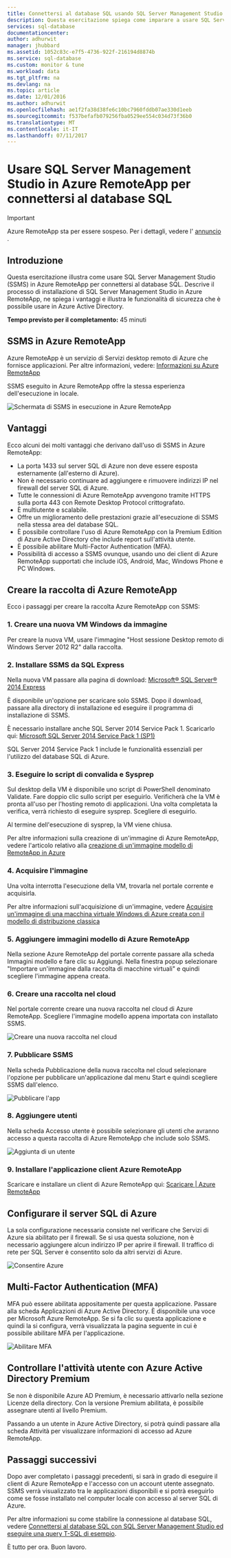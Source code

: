 ```yaml
---
title: Connettersi al database SQL usando SQL Server Management Studio in Azure RemoteApp | Documentazione Microsoft
description: Questa esercitazione spiega come imparare a usare SQL Server Management Studio in Azure RemoteApp per la sicurezza e le prestazioni durante la connessione al database SQL
services: sql-database
documentationcenter: 
author: adhurwit
manager: jhubbard
ms.assetid: 1052c83c-e7f5-4736-922f-216194d8874b
ms.service: sql-database
ms.custom: monitor & tune
ms.workload: data
ms.tgt_pltfrm: na
ms.devlang: na
ms.topic: article
ms.date: 12/01/2016
ms.author: adhurwit
ms.openlocfilehash: ae1f2fa38d38fe6c10bc7960fddb07ae330d1eeb
ms.sourcegitcommit: f537befafb079256fba0529ee554c034d73f36b0
ms.translationtype: MT
ms.contentlocale: it-IT
ms.lasthandoff: 07/11/2017
---
```

# <a name="use-sql-server-management-studio-in-azure-remoteapp-to-connect-to-sql-database"></a>Usare SQL Server Management Studio in Azure RemoteApp per connettersi al database SQL

> [!IMPORTANT]
> Azure RemoteApp sta per essere sospeso. Per i dettagli, vedere l' [annuncio](https://go.microsoft.com/fwlink/?linkid=821148) .
>

## <a name="introduction"></a>Introduzione
Questa esercitazione illustra come usare SQL Server Management Studio (SSMS) in Azure RemoteApp per connettersi al database SQL. Descrive il processo di installazione di SQL Server Management Studio in Azure RemoteApp, ne spiega i vantaggi e illustra le funzionalità di sicurezza che è possibile usare in Azure Active Directory.

**Tempo previsto per il completamento:** 45 minuti

## <a name="ssms-in-azure-remoteapp"></a>SSMS in Azure RemoteApp
Azure RemoteApp è un servizio di Servizi desktop remoto di Azure che fornisce applicazioni. Per altre informazioni, vedere: [Informazioni su Azure RemoteApp](../remoteapp/remoteapp-whatis.md)

SSMS eseguito in Azure RemoteApp offre la stessa esperienza dell'esecuzione in locale.

![Schermata di SSMS in esecuzione in Azure RemoteApp][1]

## <a name="benefits"></a>Vantaggi
Ecco alcuni dei molti vantaggi che derivano dall'uso di SSMS in Azure RemoteApp:

* La porta 1433 sul server SQL di Azure non deve essere esposta esternamente (all'esterno di Azure).
* Non è necessario continuare ad aggiungere e rimuovere indirizzi IP nel firewall del server SQL di Azure.
* Tutte le connessioni di Azure RemoteApp avvengono tramite HTTPS sulla porta 443 con Remote Desktop Protocol crittografato.
* È multiutente e scalabile.
* Offre un miglioramento delle prestazioni grazie all'esecuzione di SSMS nella stessa area del database SQL.
* È possibile controllare l'uso di Azure RemoteApp con la Premium Edition di Azure Active Directory che include report sull'attività utente.
* È possibile abilitare Multi-Factor Authentication (MFA).
* Possibilità di accesso a SSMS ovunque, usando uno dei client di Azure RemoteApp supportati che include iOS, Android, Mac, Windows Phone e PC Windows.

## <a name="create-the-azure-remoteapp-collection"></a>Creare la raccolta di Azure RemoteApp
Ecco i passaggi per creare la raccolta Azure RemoteApp con SSMS:

### <a name="1-create-a-new-windows-vm-from-image"></a>1. Creare una nuova VM Windows da immagine
Per creare la nuova VM, usare l'immagine "Host sessione Desktop remoto di Windows Server 2012 R2" dalla raccolta.

### <a name="2-install-ssms-from-sql-express"></a>2. Installare SSMS da SQL Express
Nella nuova VM passare alla pagina di download: [Microsoft® SQL Server® 2014 Express](https://www.microsoft.com/download/details.aspx?id=42299)

È disponibile un'opzione per scaricare solo SSMS. Dopo il download, passare alla directory di installazione ed eseguire il programma di installazione di SSMS.

È necessario installare anche SQL Server 2014 Service Pack 1. Scaricarlo qui: [Microsoft SQL Server 2014 Service Pack 1 (SP1)](https://www.microsoft.com/download/details.aspx?id=46694)

SQL Server 2014 Service Pack 1 include le funzionalità essenziali per l'utilizzo del database SQL di Azure.

### <a name="3-run-validate-script-and-sysprep"></a>3. Eseguire lo script di convalida e Sysprep
Sul desktop della VM è disponibile uno script di PowerShell denominato Validate. Fare doppio clic sullo script per eseguirlo. Verificherà che la VM è pronta all'uso per l'hosting remoto di applicazioni. Una volta completata la verifica, verrà richiesto di eseguire sysprep. Scegliere di eseguirlo.

Al termine dell'esecuzione di sysprep, la VM viene chiusa.

Per altre informazioni sulla creazione di un'immagine di Azure RemoteApp, vedere l'articolo relativo alla [creazione di un'immagine modello di RemoteApp in Azure](http://blogs.msdn.com/b/rds/archive/2015/03/17/how-to-create-a-remoteapp-template-image-in-azure.aspx)

### <a name="4-capture-image"></a>4. Acquisire l'immagine
Una volta interrotta l'esecuzione della VM, trovarla nel portale corrente e acquisirla.

Per altre informazioni sull'acquisizione di un'immagine, vedere [Acquisire un'immagine di una macchina virtuale Windows di Azure creata con il modello di distribuzione classica](../virtual-machines/windows/classic/capture-image.md?toc=%2fazure%2fvirtual-machines%2fwindows%2fclassic%2ftoc.json)

### <a name="5-add-to-azure-remoteapp-template-images"></a>5. Aggiungere immagini modello di Azure RemoteApp
Nella sezione Azure RemoteApp del portale corrente passare alla scheda Immagini modello e fare clic su Aggiungi. Nella finestra popup selezionare "Importare un'immagine dalla raccolta di macchine virtuali" e quindi scegliere l'immagine appena creata.

### <a name="6-create-cloud-collection"></a>6. Creare una raccolta nel cloud
Nel portale corrente creare una nuova raccolta nel cloud di Azure RemoteApp. Scegliere l'immagine modello appena importata con installato SSMS.

![Creare una nuova raccolta nel cloud][2]

### <a name="7-publish-ssms"></a>7. Pubblicare SSMS
Nella scheda Pubblicazione della nuova raccolta nel cloud selezionare l'opzione per pubblicare un'applicazione dal menu Start e quindi scegliere SSMS dall'elenco.

![Pubblicare l'app][5]

### <a name="8-add-users"></a>8. Aggiungere utenti
Nella scheda Accesso utente è possibile selezionare gli utenti che avranno accesso a questa raccolta di Azure RemoteApp che include solo SSMS.

![Aggiunta di un utente][6]

### <a name="9-install-the-azure-remoteapp-client-application"></a>9. Installare l'applicazione client Azure RemoteApp
Scaricare e installare un client di Azure RemoteApp qui: [Scaricare | Azure RemoteApp](https://www.remoteapp.windowsazure.com/en/clients.aspx)

## <a name="configure-azure-sql-server"></a>Configurare il server SQL di Azure
La sola configurazione necessaria consiste nel verificare che Servizi di Azure sia abilitato per il firewall. Se si usa questa soluzione, non è necessario aggiungere alcun indirizzo IP per aprire il firewall. Il traffico di rete per SQL Server è consentito solo da altri servizi di Azure.

![Consentire Azure][4]

## <a name="multi-factor-authentication-mfa"></a>Multi-Factor Authentication (MFA)
MFA può essere abilitata appositamente per questa applicazione. Passare alla scheda Applicazioni di Azure Active Directory. È disponibile una voce per Microsoft Azure RemoteApp. Se si fa clic su questa applicazione e quindi la si configura, verrà visualizzata la pagina seguente in cui è possibile abilitare MFA per l'applicazione.

![Abilitare MFA][3]

## <a name="audit-user-activity-with-azure-active-directory-premium"></a>Controllare l'attività utente con Azure Active Directory Premium
Se non è disponibile Azure AD Premium, è necessario attivarlo nella sezione Licenze della directory. Con la versione Premium abilitata, è possibile assegnare utenti al livello Premium.

Passando a un utente in Azure Active Directory, si potrà quindi passare alla scheda Attività per visualizzare informazioni di accesso ad Azure RemoteApp.

## <a name="next-steps"></a>Passaggi successivi
Dopo aver completato i passaggi precedenti, si sarà in grado di eseguire il client di Azure RemoteApp e l'accesso con un account utente assegnato. SSMS verrà visualizzato tra le applicazioni disponibili e si potrà eseguirlo come se fosse installato nel computer locale con accesso al server SQL di Azure.

Per altre informazioni su come stabilire la connessione al database SQL, vedere [Connettersi al database SQL con SQL Server Management Studio ed eseguire una query T-SQL di esempio](sql-database-connect-query-ssms.md).

È tutto per ora. Buon lavoro.

<!--Image references-->
[1]: ./media/sql-database-ssms-remoteapp/ssms.png
[2]: ./media/sql-database-ssms-remoteapp/newcloudcollection.png
[3]: ./media/sql-database-ssms-remoteapp/mfa.png
[4]: ./media/sql-database-ssms-remoteapp/allowazure.png
[5]: ./media/sql-database-ssms-remoteapp/publish.png
[6]: ./media/sql-database-ssms-remoteapp/user.png